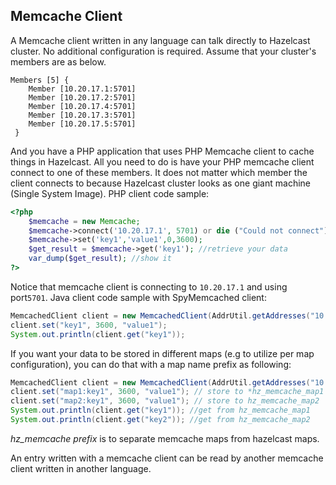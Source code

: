 

## Memcache Client

A Memcache client written in any language can talk directly to Hazelcast cluster. No additional configuration is required. Assume that your cluster's members are as below.

```
Members [5] {
    Member [10.20.17.1:5701]
    Member [10.20.17.2:5701]
    Member [10.20.17.4:5701]
    Member [10.20.17.3:5701]
    Member [10.20.17.5:5701]
 }
```
And you have a PHP application that uses PHP Memcache client to cache things in Hazelcast. All you need to do is have your PHP memcache client connect to one of these members. It does not matter which member the client connects to because Hazelcast cluster looks as one giant machine (Single System Image). PHP client code sample:

```php
<?php
    $memcache = new Memcache;
    $memcache->connect('10.20.17.1', 5701) or die ("Could not connect");
    $memcache->set('key1','value1',0,3600);
    $get_result = $memcache->get('key1'); //retrieve your data
    var_dump($get_result); //show it
?>
```
Notice that memcache client is connecting to `10.20.17.1` and using port`5701`. Java client code sample with SpyMemcached client:

```java
MemcachedClient client = new MemcachedClient(AddrUtil.getAddresses("10.20.17.1:5701 10.20.17.2:5701"));
client.set("key1", 3600, "value1");
System.out.println(client.get("key1"));
```
If you want your data to be stored in different maps (e.g to utilize per map configuration), you can do that with a map name prefix as following:

```java
MemcachedClient client = new MemcachedClient(AddrUtil.getAddresses("10.20.17.1:5701 10.20.17.2:5701"));
client.set("map1:key1", 3600, "value1"); // store to *hz_memcache_map1
client.set("map2:key1", 3600, "value1"); // store to hz_memcache_map2
System.out.println(client.get("key1")); //get from hz_memcache_map1
System.out.println(client.get("key2")); //get from hz_memcache_map2
```

*hz\_memcache prefix* is to separate memcache maps from hazelcast maps.

An entry written with a memcache client can be read by another memcache client written in another language.

<br> </br>

